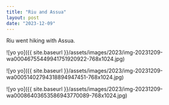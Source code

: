 ```yaml
---
title: "Riu and Assua"
layout: post
date: "2023-12-09"
---
```


Riu went hiking with Assua.

![yo yo]({{ site.baseurl }}/assets/images/2023/img-20231209-wa00046755449941751920922-768x1024.jpg)

![yo yo]({{ site.baseurl }}/assets/images/2023/img-20231209-wa00051402794318894947451-768x1024.jpg)

![yo yo]({{ site.baseurl }}/assets/images/2023/img-20231209-wa00086403653586943770089-768x1024.jpg)
